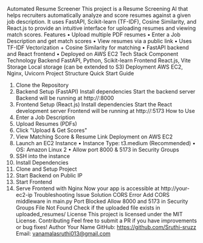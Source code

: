 Automated Resume Screener
This project is a Resume Screening AI that helps recruiters automatically analyze and score resumes against a given job description. It uses FastAPI, Scikit-learn (TF-IDF), Cosine Similarity, and React.js to provide an intuitive interface for uploading resumes and viewing match scores.
Features
•	Upload multiple PDF resumes
•	Enter a Job Description and get match scores
•	View resumes via a public link
•	Uses TF-IDF Vectorization + Cosine Similarity for matching
•	FastAPI backend and React frontend
•	Deployed on AWS EC2
Tech Stack
Component	Technology
Backend	FastAPI, Python, Scikit-learn
Frontend	React.js, Vite
Storage	Local storage (can be extended to S3)
Deployment	AWS EC2, Nginx, Uvicorn
Project Structure
Quick Start Guide
1. Clone the Repository
2. Backend Setup (FastAPI)
Install dependencies
Start the backend server
Backend will be running at http://<EC2-Public-IP>:8000
3. Frontend Setup (React.js)
Install dependencies
Start the React development server
Frontend will be running at http://<EC2-Public-IP>:5173
How to Use
1.	Enter a Job Description
2.	Upload Resumes (PDFs)
3.	Click "Upload & Get Scores"
4.	View Matching Score & Resume Link
Deployment on AWS EC2
1. Launch an EC2 Instance
•	Instance Type: t3.medium (Recommended)
•	OS: Amazon Linux 2
•	Allow port 8000 & 5173 in Security Groups
2. SSH into the instance
3. Install Dependencies
4. Clone and Setup Project
5. Start Backend on Public IP
6. Start Frontend
7. Serve Frontend with Nginx
Now your app is accessible at http://your-ec2-ip
Troubleshooting
Issue	Solution
CORS Error	Add CORS middleware in main.py
Port Blocked	Allow 8000 and 5173 in Security Groups
File Not Found	Check if the uploaded file exists in uploaded_resumes/
License
This project is licensed under the MIT License.
Contributing
Feel free to submit a PR if you have improvements or bug fixes!
Author
Your Name
GitHub: https://github.com/Sruthi-sruzz
Email: vanamalasruthi013@gmail.com

